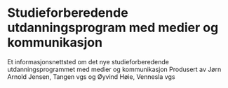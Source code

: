 # Studieforberedende utdanningsprogram med medier og kommunikasjon
Et informasjonsnettsted om det nye studieforberedende utdanningsprogrammet med medier og kommunikasjon
Produsert av Jørn Arnold Jensen, Tangen vgs og Øyvind Høie, Vennesla vgs

